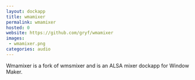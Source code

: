 ```yaml
---
layout: dockapp
title: wmamixer
permalink: wmamixer
hosted: 0
website: https://github.com/gryf/wmamixer
images:
 - wmamixer.png
categories: audio
---
```

Wmamixer is a fork of wmsmixer and is an ALSA mixer dockapp for Window Maker.
